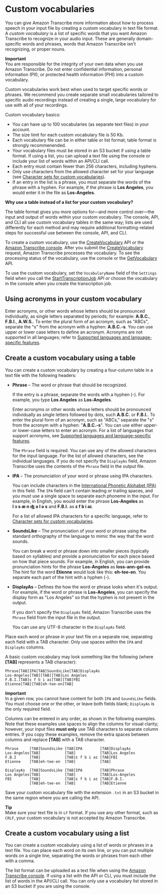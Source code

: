# Custom vocabularies<a name="how-vocabulary"></a>

You can give Amazon Transcribe more information about how to process speech in your input file by creating a custom vocabulary in text file format\. A *custom vocabulary* is a list of specific words that you want Amazon Transcribe to recognize in your audio input\. These are generally domain\-specific words and phrases, words that Amazon Transcribe isn't recognizing, or proper nouns\.

**Important**  
You are responsible for the integrity of your own data when you use Amazon Transcribe\. Do not enter confidential information, personal information \(PII\), or protected health information \(PHI\) into a custom vocabulary\.

Custom vocabularies work best when used to target specific words or phrases\. We recommend you create separate small vocabularies tailored to specific audio recordings instead of creating a single, large vocabulary for use with all of your recordings\.

Custom vocabulary basics:
+ You can have up to 100 vocabularies \(as separate text files\) in your account\.
+ The size limit for each custom vocabulary file is 50 Kb\.
+ Each vocabulary file can be in either table or list format; table format is strongly recommenended\.
+ Your vocabulary files must be stored in an S3 bucket if using a table format\. If using a list, you can upload a text file using the console or include your list of words within an API/CLI call\.
+ Each entry must contain fewer than 256 characters, including hyphens\.
+ Only use characters from the allowed character set for your language \(see [Character sets for custom vocabularies](charsets.md)\)\.
+ If an entry in the list is a phrase, you must separate the words of the phrase with a hyphen\. For example, if the phrase is **Los Angeles**, you would enter it in the file as **Los\-Angeles**\.

**Why use a table instead of a list for your custom vocabulary?**

The table format gives you more options for—and more control over—the input and output of words within your custom vocabulary\. The console, API, and CLI all use custom vocabulary tables in the same way; lists are used differently for each method and may require additional formatting\-related steps for successful use between the console, API, and CLI\.

To create a custom vocabulary, use the [CreateVocabulary](API_CreateVocabulary.md) API or the [Amazon Transcribe console](https://console.aws.amazon.com/transcribe/)\. After you submit the [CreateVocabulary](API_CreateVocabulary.md) request, Amazon Transcribe processes the vocabulary\. To see the processing status of the vocabulary, use the console or the [GetVocabulary](API_GetVocabulary.md) API\.

To use the custom vocabulary, set the `VocabularyName` field of the `Settings` field when you call the [StartTranscriptionJob](API_StartTranscriptionJob.md) API or choose the vocabulary in the console when you create the transcription job\. 

## Using acronyms in your custom vocabulary<a name="create-vocabulary-acronym"></a>

Enter acronyms, or other words whose letters should be pronounced individually, as single letters separated by periods; for example: **A\.B\.C\.**, **F\.B\.I\.**, **A\.W\.S\.**\. To enter the plural form of an acronym, such as "ABCs", separate the "s" from the acronym with a hyphen: **A\.B\.C\.\-s**\. You can use upper or lower case letters to define an acronym\. Acronyms are not supported in all languages; refer to [Supported languages and language\-specific features](how-it-works.md#table-language-matrix)\.

## Create a custom vocabulary using a table<a name="create-vocabulary-table"></a>

You can create a custom vocabulary by creating a four\-column table in a text file with the following headers:
+ **Phrase** – The word or phrase that should be recognized\.

  If the entry is a phrase, separate the words with a hyphen \(\-\)\. For example, you type **Los Angeles** as **Los\-Angeles**\.

  Enter acronyms or other words whose letters should be pronounced individually as single letters followed by dots, such **A\.B\.C\.** or **F\.B\.I\.**\. To enter the plural form of an acronym, such as "ABCs," separate the "s" from the acronym with a hyphen: "**A\.B\.C\.\-s**"\. You can use either upper\- or lower\-case letters to enter an acronym\. For a list of languages that support acronyms, see [Supported languages and language\-specific features](how-it-works.md#table-language-matrix)\.

  The `Phrase` field is required\. You can use any of the allowed characters for the input language\. For the list of allowed characters, see the individual languages\. If you do not specify the `DisplayAs` field, Amazon Transcribe uses the contents of the `Phrase` field in the output file\.
+ **IPA** – The pronunciation of your word or phrase using IPA characters\.

  You can include characters in the [International Phonetic Alphabet \(IPA\)](https://en.wikipedia.org/wiki/International_Phonetic_Alphabet) in this field\. The `IPA` field can't contain leading or trailing spaces, and you must use a single space to separate each phoneme in the input\. For example, in English, you would enter the phrase **Los\-Angeles** as **l ɔ s æ n ʤ ə l ə s** and **F\.B\.I\.** as **ɛ f b i aɪ**\.

  For a list of allowed IPA characters for a specific language, refer to [Character sets for custom vocabularies](charsets.md)\.
+ **SoundsLike** – The pronunciation of your word or phrase using the standard orthography of the language to mimic the way that the word sounds\.

  You can break a word or phrase down into smaller pieces \(typically based on syllables\) and provide a pronunciation for each piece based on how that piece sounds\. For example, in English, you can provide pronunciation hints for the phrase **Los\-Angeles** as **loss\-ann\-gel\-es**\. The hint for the word **Etienne** would look like this: **eh\-tee\-en**\. You separate each part of the hint with a hyphen \(\-\)\. 
+ **DisplayAs** – Defines the how the word or phrase looks when it's output\. For example, if the word or phrase is **Los\-Angeles**, you can specify the display form as "Los Angeles" so that the hyphen is not present in the output\.

  If you don't specify the `DisplayAs` field, Amazon Transcribe uses the `Phrase` field from the input file in the output\.

  You can use any UTF\-8 character in the `DisplayAs` field\.

Place each word or phrase in your text file on a separate row, separating each field with a TAB character\. Only use spaces *within* the `IPA` and `DisplayAs` columns\.

A basic custom vocabulary may look something like the following \(where **\[TAB\]** represents a TAB character\):

```
Phrase[TAB]IPA[TAB]SoundsLike[TAB]DisplayAs
Los-Angeles[TAB][TAB][TAB]Los Angeles
F.B.I.[TAB]ɛ f b i aɪ[TAB][TAB]FBI
Etienne[TAB][TAB]eh-tee-en[TAB]
```

**Important**  
In a given row, you cannot have content for both `IPA` and `SoundsLike` fields\. You must choose one or the other, or leave both fields blank; `DisplayAs` is the only required field\.

Columns can be entered in any order, as shown in the following examples\. Note that these examples use spaces to align the columns for visual clarity; however, your input files **must only** use TAB characters to separate column entries\. If you copy these examples, remove the extra spaces between columns and replace **\[TAB\]** with a TAB character\.

```
Phrase     [TAB]SoundsLike [TAB]IPA        [TAB]DisplayAs   
Los-Angeles[TAB]           [TAB]           [TAB]Los Angeles   
F.B.I      [TAB]           [TAB]ɛ f b i aɪ [TAB]FBI   
Etienne    [TAB]eh-tee-en  [TAB]           [TAB]
```

```
DisplayAs  [TAB]SoundsLike [TAB]IPA        [TAB]Phrase   
Los Angeles[TAB]           [TAB]           [TAB]Los-Angeles   
FBI        [TAB]           [TAB]ɛ f b i aɪ [TAB]F.B.I.   
           [TAB]eh-tee-en  [TAB]           [TAB]Etienne
```

Save your custom vocabulary file with the extension `.txt` in an S3 bucket in the same region where you are calling the API\. 

**Tip**  
Make sure your text file is in `LF` format\. If you use any other format, such as `CRLF`, your custom vocabulary is not accepted by Amazon Transcribe\.

## Create a custom vocabulary using a list<a name="create-vocabulary-list"></a>

You can create a custom vocabulary using a list of words or phrases in a text file\. You can place each word on its own line, or you can put multiple words on a single line, separating the words or phrases from each other with a comma\.

The list format can be uploaded as a text file when using the [ Amazon Transcribe console](https://console.aws.amazon.com/transcribe/)\. If using a list with the API or CLI, you must include the list of words in the API/CLI call\. You can only use a vocabulary list stored in an S3 bucket if you are using the console\.